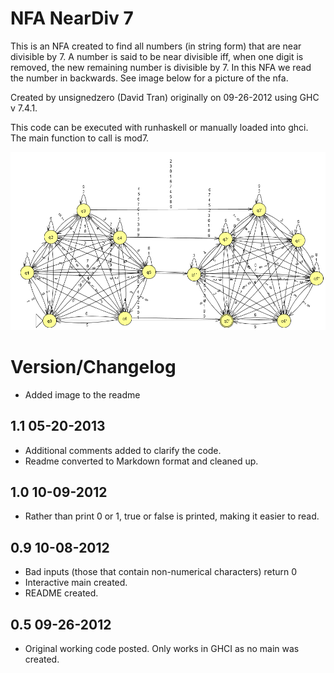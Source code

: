 # NFA NearDiv 7 #

This is an NFA created to find all numbers (in string form) that are near
divisible by 7. A number is said to be near divisible iff, when one digit
is removed, the new remaining number is divisible by 7. In this NFA we read
the number in backwards. See image below for a picture of the nfa.

Created by unsignedzero (David Tran) originally on 09-26-2012 using
GHC v 7.4.1.

This code can be executed with runhaskell or manually loaded into ghci.
The main function to call is mod7.

![nfa image](nfa.png)

# Version/Changelog #

* Added image to the readme

## 1.1 05-20-2013 #
* Additional comments added to clarify the code.
* Readme converted to Markdown format and cleaned up.

## 1.0 10-09-2012 #
* Rather than print 0 or 1, true or false is printed, making it easier to read.

## 0.9 10-08-2012 #
* Bad inputs (those that contain non-numerical characters) return 0
* Interactive main created.
* README created.

## 0.5 09-26-2012 #
* Original working code posted. Only works in GHCI as no main was created.

